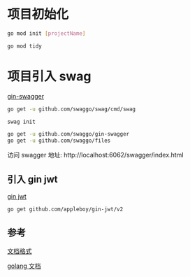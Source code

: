 # 项目初始化

```bash
go mod init [projectName]

go mod tidy
```

# 项目引入 swag

[gin-swagger](https://pkg.go.dev/github.com/swaggo/gin-swagger@v1.4.3#section-readme)

```bash
go get -u github.com/swaggo/swag/cmd/swag

swag init

go get -u github.com/swaggo/gin-swagger
go get -u github.com/swaggo/files
```

访问 swagger 地址: http://localhost:6062/swagger/index.html

## 引入 gin jwt

[gin jwt](https://pkg.go.dev/github.com/appleboy/gin-jwt/v2#section-readme)

```bash
go get github.com/appleboy/gin-jwt/v2
```

## 参考

[文档格式](https://docs.github.com/zh/get-started/writing-on-github/getting-started-with-writing-and-formatting-on-github/basic-writing-and-formatting-syntax)

[golang 文档](https://www.topgoer.com/)
